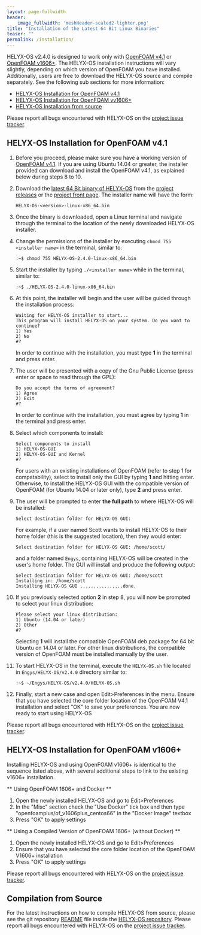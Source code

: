 ```yaml
---
layout: page-fullwidth
header:
    image_fullwidth: 'meshHeader-scaled2-lighter.png'
title: "Installation of the Latest 64 Bit Linux Binaries"
teaser: ""
permalink: /installation/
---
```


HELYX-OS v2.4.0 is designed to work only with [OpenFOAM v4.1](http://www.openfoam.org/archive/4.1/download/source.php) or [OpenFOAM v1606+](http://openfoam.com/download/install-binary.php).  The HELYX-OS installation instructions will vary slightly, depending on which version of OpenFOAM you have installed.  Additionally, users are free to download the HELYX-OS source and compile separately.  See the following sub sections for more information:

- [HELYX-OS Installation for OpenFOAM v4.1](#v41)
- [HELYX-OS Installation for OpenFOAM vv1606+](#v1606)
- [HELYX-OS Installation from source](#fromSource)

Please report all bugs encountered with HELYX-OS on the [project issue tracker](https://github.com/ENGYS/HELYX-OS/issues).

<a name="v41"></a> 
## HELYX-OS Installation for OpenFOAM v4.1 
1.  Before you proceed, please make sure you have a working version of [OpenFOAM v4.1](http://www.openfoam.org/archive/4.1/download/source.php).  If you are using Ubuntu 14.04 or greater, the installer provided can download and install the OpenFOAM v4.1, as explained below during steps 8 to 10.

2.  Download the [latest 64 Bit binary of HELYX-OS](https://github.com/ENGYS/HELYX-OS/releases/download/v2.4.0/HELYX-OS-2.4.0-linux-x86_64.bin) from the [project releases](https://github.com/ENGYS/HELYX-OS/releases) or the [project front page](http://engys.github.io/HELYX-OS/).  The installer name will have the form:

        HELYX-OS-<version>-linux-x86_64.bin

3.  Once the binary is downloaded, open a Linux terminal and navigate through the terminal to the location of the newly downloaded HELYX-OS installer.

4.  Change the permissions of the installer by executing ```chmod 755 <installer name>``` in the terminal, similar to:

        :~$ chmod 755 HELYX-OS-2.4.0-linux-x86_64.bin  
   
5.  Start the installer by typing ```./<installer name>``` while in the terminal, similar to:

        :~$ ./HELYX-OS-2.4.0-linux-x86_64.bin     

6.  At this point, the installer will begin and the user will be guided through the installation process:

        Waiting for HELYX-OS installer to start...
        This program will install HELYX-OS on your system. Do you want to continue?
        1) Yes
        2) No
        #?        

    In order to continue with the installation, you must type **1** in the terminal and press enter.<br>

7.  The user will be presented with a copy of the Gnu Public License (press enter or space to read through the GPL):

        Do you accept the terms of agreement?
        1) Agree
        2) Exit
        #?

    In order to continue with the installation, you must agree by typing **1** in the terminal and press enter.<br>

8.  Select which components to install:

        Select components to install
        1) HELYX-OS-GUI
        2) HELYX-OS-GUI and Kernel
        #?

    For users with an existing installations of OpenFOAM (refer to step 1 for compatability), select to install only the GUI by typing **1** and hitting enter.  Otherwise, to install the HELYX-OS GUI with the compatible version of OpenFOAM (for Ubuntu 14.04 or later only), type **2** and press enter.

9.  The user will be prompted to enter **the full path** to where HELYX-OS will be installed:

        Select destination folder for HELYX-OS GUI:

    For example, if a user named Scott wants to install HELYX-OS to their home folder (this is the suggested location), then they would enter:

        Select destination folder for HELYX-OS GUI: /home/scott/
    
    and a folder named ```Engys```, containing HELYX-OS will be created in the user's home folder.  The GUI will install and produce the following output:

        Select destination folder for HELYX-OS GUI: /home/scott
        Installing in: /home/scott
        Installing HELYX-OS GUI ................done.

10.  If you previously selected option **2** in step 8, you will now be prompted to select your linux distribution:

         Please select your linux distribution:
         1) Ubuntu (14.04 or later)
         2) Other
         #?
    
     Selecting **1** will install the compatible OpenFOAM deb package for 64 bit Ubuntu on 14.04 or later.  For other linux distributions, the compatible version of OpenFOAM must be installed manually by the user.
    
11.  To start HELYX-OS in the terminal, execute the ```HELYX-OS.sh``` file located in ```Engys/HELYX-OS/v2.4.0``` directory similar to:

         :~$ ~/Engys/HELYX-OS/v2.4.0/HELYX-OS.sh       

12.  Finally, start a new case and open Edit>Preferences in the menu.  Ensure that you have selected the core folder location of the OpenFOAM V4.1 installation and select "OK" to save your preferences.  You are now ready to start using HELYX-OS

Please report all bugs encountered with HELYX-OS on the [project issue tracker](https://github.com/ENGYS/HELYX-OS/issues).

<a name="v1606"></a>
## HELYX-OS Installation for OpenFOAM v1606+

Installing HELYX-OS and using OpenFOAM v1606+ is identical to the sequence listed above, with several additional steps to link to the existing v1606+ installation.

** Using OpenFOAM 1606+ and Docker **

1.  Open the newly installed HELYX-OS and go to Edit>Preferences
2.  In the "Misc" section check the "Use Docker" tick box and then type "openfoamplus/of_v1606plus_centos66" in the "Docker Image" textbox
3.  Press "OK" to apply settings 

** Using a Compiled Version of OpenFOAM 1606+ (without Docker) **

1.  Open the newly installed HELYX-OS and go to Edit>Preferences
2.  Ensure that you have selected the core folder location of the OpenFOAM V1606+ installation
3.  Press "OK" to apply settings 

Please report all bugs encountered with HELYX-OS on the [project issue tracker](https://github.com/ENGYS/HELYX-OS/issues).

<a name="fromSource"></a>
## Compilation from Source
For the latest instructions on how to compile HELYX-OS from source, please see the git repository [README](https://github.com/ENGYS/HELYX-OS/blob/master/README.md) file inside the [HELYX-OS repository](https://github.com/ENGYS/HELYX-OS).  Please report all bugs encountered with HELYX-OS on the [project issue tracker](https://github.com/ENGYS/HELYX-OS/issues).
